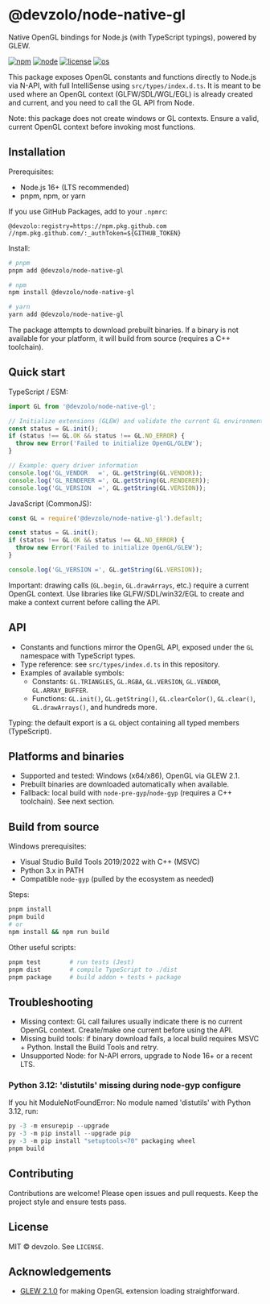 # @devzolo/node-native-gl

Native OpenGL bindings for Node.js (with TypeScript typings), powered by GLEW.

[![npm](https://img.shields.io/npm/v/%40devzolo%2Fnode-native-gl)](https://www.npmjs.com/package/@devzolo/node-native-gl)
[![node](https://img.shields.io/node/v/%40devzolo%2Fnode-native-gl)](https://www.npmjs.com/package/@devzolo/node-native-gl)
[![license](https://img.shields.io/github/license/devzolo/node-native-gl)](./LICENSE)
[![os](https://img.shields.io/badge/OS-Windows%2010%2B%20(x64%2Fx86)-orange)](https://github.com/devzolo/node-native-gl)

This package exposes OpenGL constants and functions directly to Node.js via N-API, with full IntelliSense using `src/types/index.d.ts`. It is meant to be used where an OpenGL context (GLFW/SDL/WGL/EGL) is already created and current, and you need to call the GL API from Node.

Note: this package does not create windows or GL contexts. Ensure a valid, current OpenGL context before invoking most functions.

## Installation

Prerequisites:

- Node.js 16+ (LTS recommended)
- pnpm, npm, or yarn

If you use GitHub Packages, add to your `.npmrc`:

```env
@devzolo:registry=https://npm.pkg.github.com
//npm.pkg.github.com/:_authToken=${GITHUB_TOKEN}
```

Install:

```bash
# pnpm
pnpm add @devzolo/node-native-gl

# npm
npm install @devzolo/node-native-gl

# yarn
yarn add @devzolo/node-native-gl
```

The package attempts to download prebuilt binaries. If a binary is not available for your platform, it will build from source (requires a C++ toolchain).

## Quick start

TypeScript / ESM:

```ts
import GL from '@devzolo/node-native-gl';

// Initialize extensions (GLEW) and validate the current GL environment
const status = GL.init();
if (status !== GL.OK && status !== GL.NO_ERROR) {
  throw new Error('Failed to initialize OpenGL/GLEW');
}

// Example: query driver information
console.log('GL_VENDOR   =', GL.getString(GL.VENDOR));
console.log('GL_RENDERER =', GL.getString(GL.RENDERER));
console.log('GL_VERSION  =', GL.getString(GL.VERSION));
```

JavaScript (CommonJS):

```js
const GL = require('@devzolo/node-native-gl').default;

const status = GL.init();
if (status !== GL.OK && status !== GL.NO_ERROR) {
  throw new Error('Failed to initialize OpenGL/GLEW');
}

console.log('GL_VERSION =', GL.getString(GL.VERSION));
```

Important: drawing calls (`GL.begin`, `GL.drawArrays`, etc.) require a current OpenGL context. Use libraries like GLFW/SDL/win32/EGL to create and make a context current before calling the API.

## API

- Constants and functions mirror the OpenGL API, exposed under the `GL` namespace with TypeScript types.
- Type reference: see `src/types/index.d.ts` in this repository.
- Examples of available symbols:
  - Constants: `GL.TRIANGLES`, `GL.RGBA`, `GL.VERSION`, `GL.VENDOR`, `GL.ARRAY_BUFFER`.
  - Functions: `GL.init()`, `GL.getString()`, `GL.clearColor()`, `GL.clear()`, `GL.drawArrays()`, and hundreds more.

Typing: the default export is a `GL` object containing all typed members (TypeScript).

## Platforms and binaries

- Supported and tested: Windows (x64/x86), OpenGL via GLEW 2.1.
- Prebuilt binaries are downloaded automatically when available.
- Fallback: local build with `node-pre-gyp`/`node-gyp` (requires a C++ toolchain). See next section.

## Build from source

Windows prerequisites:

- Visual Studio Build Tools 2019/2022 with C++ (MSVC)
- Python 3.x in PATH
- Compatible `node-gyp` (pulled by the ecosystem as needed)

Steps:

```bash
pnpm install
pnpm build
# or
npm install && npm run build
```

Other useful scripts:

```bash
pnpm test        # run tests (Jest)
pnpm dist        # compile TypeScript to ./dist
pnpm package     # build addon + tests + package
```

## Troubleshooting

- Missing context: GL call failures usually indicate there is no current OpenGL context. Create/make one current before using the API.
- Missing build tools: if binary download fails, a local build requires MSVC + Python. Install the Build Tools and retry.
- Unsupported Node: for N-API errors, upgrade to Node 16+ or a recent LTS.

### Python 3.12: 'distutils' missing during node-gyp configure

If you hit ModuleNotFoundError: No module named 'distutils' with Python 3.12, run:

```powershell
py -3 -m ensurepip --upgrade
py -3 -m pip install --upgrade pip
py -3 -m pip install "setuptools<70" packaging wheel
pnpm build
```

## Contributing

Contributions are welcome! Please open issues and pull requests. Keep the project style and ensure tests pass.

## License

MIT © devzolo. See `LICENSE`.

## Acknowledgements

- [GLEW 2.1.0](https://github.com/nigels-com/glew) for making OpenGL extension loading straightforward.
